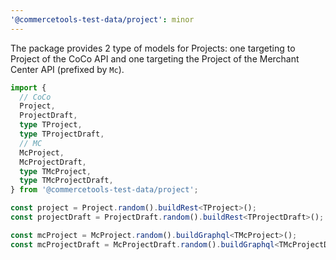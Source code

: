 ```yaml
---
'@commercetools-test-data/project': minor
---
```


The package provides 2 type of models for Projects: one targeting to Project of the CoCo API and one targeting the Project of the Merchant Center API (prefixed by `Mc`).

```ts
import {
  // CoCo
  Project,
  ProjectDraft,
  type TProject,
  type TProjectDraft,
  // MC
  McProject,
  McProjectDraft,
  type TMcProject,
  type TMcProjectDraft,
} from '@commercetools-test-data/project';

const project = Project.random().buildRest<TProject>();
const projectDraft = ProjectDraft.random().buildRest<TProjectDraft>();

const mcProject = McProject.random().buildGraphql<TMcProject>();
const mcProjectDraft = McProjectDraft.random().buildGraphql<TMcProjectDraft>();
```
